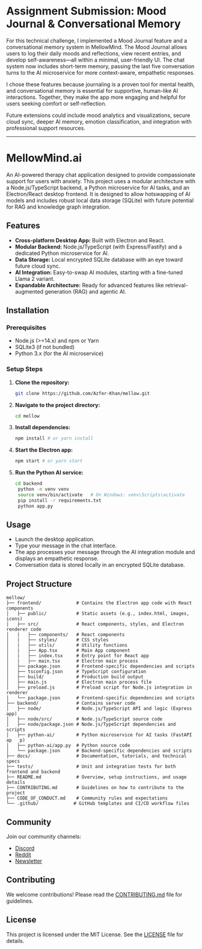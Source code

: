 # Assignment Submission: Mood Journal & Conversational Memory

For this technical challenge, I implemented a Mood Journal feature and a conversational memory system in MellowMind. The Mood Journal allows users to log their daily moods and reflections, view recent entries, and develop self-awareness—all within a minimal, user-friendly UI. The chat system now includes short-term memory, passing the last five conversation turns to the AI microservice for more context-aware, empathetic responses.

I chose these features because journaling is a proven tool for mental health, and conversational memory is essential for supportive, human-like AI interactions. Together, they make the app more engaging and helpful for users seeking comfort or self-reflection.

Future extensions could include mood analytics and visualizations, secure cloud sync, deeper AI memory, emotion classification, and integration with professional support resources.

---

# MellowMind.ai

An AI-powered therapy chat application designed to provide compassionate support for users with anxiety. This project uses a modular architecture with a Node.js/TypeScript backend, a Python microservice for AI tasks, and an Electron/React desktop frontend. It is designed to allow hotswapping of AI models and includes robust local data storage (SQLite) with future potential for RAG and knowledge graph integration.

## Features
- **Cross-platform Desktop App:** Built with Electron and React.
- **Modular Backend:** Node.js/TypeScript (with Express/Fastify) and a dedicated Python microservice for AI.
- **Data Storage:** Local encrypted SQLite database with an eye toward future cloud sync.
- **AI Integration:** Easy-to-swap AI modules, starting with a fine-tuned Llama 2 variant.
- **Expandable Architecture:** Ready for advanced features like retrieval-augmented generation (RAG) and agentic AI.

## Installation

### Prerequisites
- Node.js (>=14.x) and npm or Yarn
- SQLite3 (if not bundled)
- Python 3.x (for the AI microservice)

### Setup Steps
1. **Clone the repository:**
   ```bash
   git clone https://github.com/Azfer-Khan/mellow.git

2. **Navigate to the project directory:**
   ```bash
   cd mellow

3. **Install dependencies:**
   ```bash
   npm install # or yarn install

4. **Start the Electron app:**
   ```bash
   npm start # or yarn start

5. **Run the Python AI service:**
   ```bash
   cd backend
    python -m venv venv
    source venv/bin/activate   # On Windows: venv\Scripts\activate
    pip install -r requirements.txt
    python app.py

## Usage
- Launch the desktop application.
- Type your message in the chat interface.
- The app processes your message through the AI integration module and displays an empathetic response.
- Conversation data is stored locally in an encrypted SQLite database.

## Project Structure
```
mellow/
├── frontend/             # Contains the Electron app code with React components
│   ├── public/           # Static assets (e.g., index.html, images, icons)
│   ├── src/              # React components, styles, and Electron renderer code
│   |   ├── components/   # React components 
│   |   ├── styles/       # CSS styles
│   |   ├── utils/        # Utility functions
│   |   ├── App.tsx       # Main App component
│   |   ├── index.tsx     # Entry point for React app
│   |   ├── main.tsx      # Electron main process
│   ├── package.json      # Frontend-specific dependencies and scripts
│   ├── tsconfig.json     # TypeScript configuration
│   ├── build/            # Production build output
│   ├── main.js           # Electron main process file
│   ├── preload.js        # Preload script for Node.js integration in renderer
│   └── package.json      # Frontend-specific dependencies and scripts
├── backend/              # Contains server code
│   ├── node/             # Node.js/TypeScript API and logic (Express app)
│   ├── node/src/         # Node.js/TypeScript source code
│   ├── node/package.json # Node.js/TypeScript dependencies and scripts
│   ├── python-ai/        # Python microservice for AI tasks (FastAPI ap   p)
│   ├── python-ai/app.py  # Python source code
│   └── package.json      # Backend-specific dependencies and scripts
├── docs/                 # Documentation, tutorials, and technical specs
├── tests/                # Unit and integration tests for both frontend and backend
├── README.md             # Overview, setup instructions, and usage details
├── CONTRIBUTING.md       # Guidelines on how to contribute to the project
├── CODE_OF_CONDUCT.md    # Community rules and expectations
└── .github/             # GitHub templates and CI/CD workflow files
```

## Community
Join our community channels:
- [Discord](pending)
- [Reddit](pending)
- [Newsletter](pending)

## Contributing
We welcome contributions! Please read the [CONTRIBUTING.md](CONTRIBUTING.md) file for guidelines.

## License
This project is licensed under the MIT License. See the [LICENSE](LICENSE) file for details.
